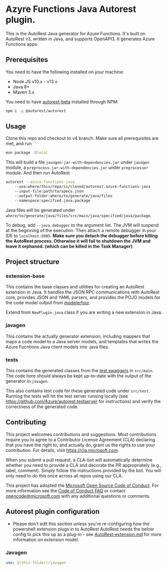 # Azyre Functions Java Autorest plugin.
This is the AutoRest Java generator for Azure Functions. It's built on AutoRest v3, written in Java, and supports OpenAPI3. It generates Azure Functions apps.

## Prerequisites
You need to have the following installed on your machine:

- Node.JS v10.x - v13.x
- Java 8+
- Maven 3.x

You need to have [autorest-beta](https://www.npmjs.com/package/@autorest/autorest) installed through NPM:

```bash
npm i -g @autorest/autorest
```

## Usage
Clone this repo and checkout to v4 branch. Make sure all prerequisites are met, and run

```bash
mvn package -Dlocal
```

This will build a file `javagen-jar-with-dependencies.jar` under `javagen` module, a `preprocess-jar-with-dependencies.jar` under `preprocessor` module. And then run AutoRest

```bash
autorest --azure-functions-java
    --use:where/this/repo/is/cloned/autorest.azure-functions-java
    --input-file:path/to/specs.json
    --output-folder:where/to/generate/java/files
    --namespace:specified.java.package
```

Java files will be generated under `where/to/generate/java/files/src/main/java/specified/java/package`. 

To debug, add `--java.debugger` to the argument list. The JVM will suspend at the beginning of the execution. Then attach a remote debugger in your IDE to `localhost:5005`. **Make sure you detach the debugger before killing the AutoRest process. Otherwise it will fail to shutdown the JVM and leave it orphaned. (which can be killed in the Task Manager)**

## Project structure
### extension-base
This contains the base classes and utilities for creating an AutoRest extension in Java. It handles the JSON RPC communications with AutoRest core, provides JSON and YAML parsers, and provides the POJO models for the code model output from [modelerfour](https://github.com/Azure/autorest.modelerfour/).

Extend from `NewPlugin.java` class if you are writing a new extension in Java.

### javagen
This contains the actually generator extension, including mappers that maps a code model to a Java server models, and templates that writes the Azure Fucntions Java client models into .java files.

### tests
This contains the generated classes from the [test swaggers](https://github.com/Azure/autorest.testserver/tree/master/swagger) in `src/main`. The code here should always be kept up-to-date with the output of the generator in `javagen`. 

This also contains test code for these generated code under `src/test`. Running the tests will hit the test server running locally (see https://github.com/Azure/autorest.testserver for instructions) and verify the correctness of the generated code.

## Contributing

This project welcomes contributions and suggestions.  Most contributions require you to agree to a
Contributor License Agreement (CLA) declaring that you have the right to, and actually do, grant us
the rights to use your contribution. For details, visit https://cla.microsoft.com.

When you submit a pull request, a CLA-bot will automatically determine whether you need to provide
a CLA and decorate the PR appropriately (e.g., label, comment). Simply follow the instructions
provided by the bot. You will only need to do this once across all repos using our CLA.

This project has adopted the [Microsoft Open Source Code of Conduct](https://opensource.microsoft.com/codeofconduct/).
For more information see the [Code of Conduct FAQ](https://opensource.microsoft.com/codeofconduct/faq/) or
contact [opencode@microsoft.com](mailto:opencode@microsoft.com) with any additional questions or comments.

## Autorest plugin configuration
- Please don't edit this section unless you're re-configuring how the powershell extension plugs in to AutoRest
AutoRest needs the below config to pick this up as a plug-in - see [AutoRest-extension.md](https://github.com/Azure/autorest/blob/master/docs/developer/architecture/AutoRest-extension.md) for more information on extension model.

### Javagen

``` yaml
use: $(this-folder)/javagen
```